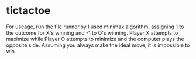 # tictactoe
For useage, run the file runner.py
I used minimax algorithm, assigning 1 to the outcome for X's winning and -1 to O's winning. 
Player X attempts to maximize while Player O attempts to minimize and the computer plays the opposite side.
Assuming you always make the ideal move, it is impossible to win
